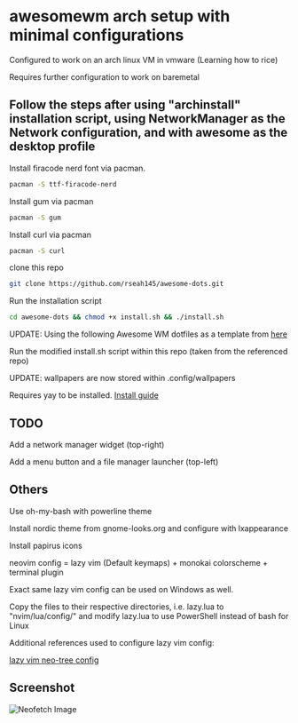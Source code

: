 # awesomewm arch setup with minimal configurations   

Configured to work on an arch linux VM in vmware (Learning how to rice)  

Requires further configuration to work on baremetal  

## Follow the steps after using "archinstall" installation script, using NetworkManager as the Network configuration, and with awesome as the desktop profile  

Install firacode nerd font via pacman.
```bash
pacman -S ttf-firacode-nerd
```

Install gum via pacman  
```bash
pacman -S gum
```

Install curl via pacman
```bash
pacman -S curl
```  

clone this repo
```bash
git clone https://github.com/rseah145/awesome-dots.git
```  

Run the installation script
```bash
cd awesome-dots && chmod +x install.sh && ./install.sh
```  

UPDATE: Using the following Awesome WM dotfiles as a template from [here](https://github.com/vulekhanh/dotfiles)  

Run the modified install.sh script within this repo (taken from the referenced repo)  

UPDATE: wallpapers are now stored within .config/wallpapers  

Requires yay to be installed. [Install guide](https://github.com/Jguer/yay#installation)  


## TODO  

Add a network manager widget (top-right)  

Add a menu button and a file manager launcher (top-left)  


## Others  

Use oh-my-bash with powerline theme  

Install nordic theme from gnome-looks.org and configure with lxappearance  

Install papirus icons  

neovim config = lazy vim (Default keymaps) + monokai colorscheme + terminal plugin  

Exact same lazy vim config can be used on Windows as well.  

Copy the files to their respective directories, i.e. lazy.lua to "nvim/lua/config/" and modify lazy.lua to use PowerShell instead of bash for Linux  

Additional references used to configure lazy vim config:  

[lazy vim neo-tree config](https://github.com/nvim-neo-tree/neo-tree.nvim/discussions/353)  


## Screenshot  

![Neofetch Image](https://github.com/rseah145/awesome-dots/assets/108401257/01b1fd8e-8820-4622-a823-e5977dbdca2f)

